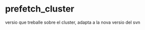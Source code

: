 prefetch_cluster
================

versio que treballe sobre el cluster, adapta a la nova versio del svn